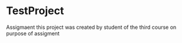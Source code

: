 # TestProject
Assigmaent
this project
was created
by student 
of the third course
on purpose of assigment
